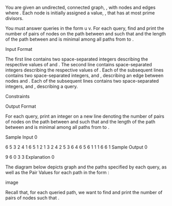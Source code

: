 You are given an undirected, connected graph, , with  nodes and  edges where . Each node  is initially assigned a value, , that has at most  prime divisors.

You must answer  queries in the form u v. For each query, find and print the number of  pairs of nodes on the path between  and  such that  and the length of the path between  and  is minimal among all paths from  to .

Input Format

The first line contains two space-separated integers describing the respective values of  and .
The second line contains  space-separated integers describing the respective values of .
Each of the  subsequent lines contains two space-separated integers,  and , describing an edge between nodes  and .
Each of the  subsequent lines contains two space-separated integers,  and , describing a query.

Constraints

Output Format

For each query, print an integer on a new line denoting the number of  pairs of nodes on the path between  and  such that  and the length of the path between  and  is minimal among all paths from  to .

Sample Input 0

6 5
3 2 4 1 6 5
1 2
1 3
2 4
2 5
3 6
4 6
5 6
1 1
1 6
6 1
Sample Output 0

9
6
0
3
3
Explanation 0

The diagram below depicts graph  and the  paths specified by each query, as well as the Pair Values for each path in the form :

image

Recall that, for each queried path, we want to find and print the number of  pairs of nodes such that .
